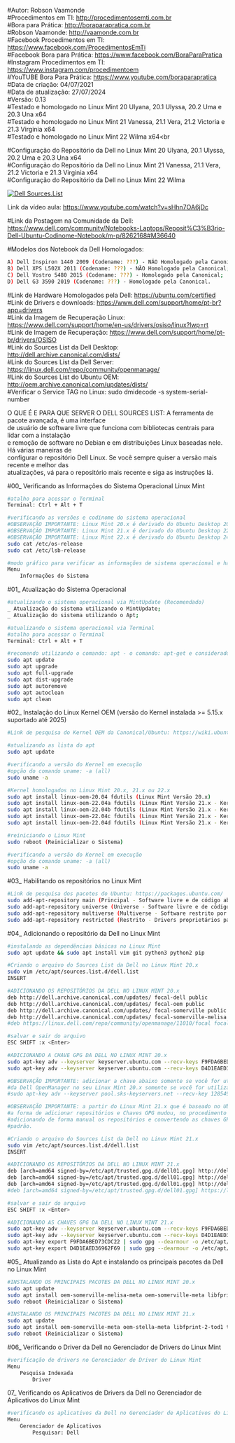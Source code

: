 #Autor: Robson Vaamonde<br>
#Procedimentos em TI: http://procedimentosemti.com.br<br>
#Bora para Prática: http://boraparapratica.com.br<br>
#Robson Vaamonde: http://vaamonde.com.br<br>
#Facebook Procedimentos em TI: https://www.facebook.com/ProcedimentosEmTi<br>
#Facebook Bora para Prática: https://www.facebook.com/BoraParaPratica<br>
#Instagram Procedimentos em TI: https://www.instagram.com/procedimentoem<br>
#YouTUBE Bora Para Prática: https://www.youtube.com/boraparapratica<br>
#Data de criação: 04/07/2021<br>
#Data de atualização: 27/07/2024<br>
#Versão: 0.13<br>
#Testado e homologado no Linux Mint 20 Ulyana, 20.1 Ulyssa, 20.2 Uma e 20.3 Una x64<br>
#Testado e homologado no Linux Mint 21 Vanessa, 21.1 Vera, 21.2 Victoria e 21.3 Virginia x64<br>
#Testado e homologado no Linux Mint 22 Wilma x64<br

#Configuração do Repositório da Dell no Linux Mint 20 Ulyana, 20.1 Ulyssa, 20.2 Uma e 20.3 Una x64<br>
#Configuração do Repositório da Dell no Linux Mint 21 Vanessa, 21.1 Vera, 21.2 Victoria e 21.3 Virginia x64<br>
#Configuração do Repositório da Dell no Linux Mint 22 Wilma<br>

[![Dell Sources.List](http://img.youtube.com/vi/sHhn7OA6jDc/0.jpg)](https://www.youtube.com/watch?v=sHhn7OA6jDc "Dell Sources.List")

Link da vídeo aula: https://www.youtube.com/watch?v=sHhn7OA6jDc

#Link da Postagem na Comunidade da Dell: https://www.dell.com/community/Notebooks-Laptops/Reposit%C3%B3rio-Dell-Ubuntu-Codinome-Notebook/m-p/8262168#M36640

#Modelos dos Notebook da Dell Homologados:
```bash
A) Dell Inspiron 1440 2009 (Codename: ???) - NÃO Homologado pela Canonical;
B) Dell XPS L502X 2011 (Codename: ???) - NÃO Homologado pela Canonical;
C) Dell Vostro 5480 2015 (Codename: ???) - Homologado pela Canonical;
D) Dell G3 3590 2019 (Codename: ???) - Homologado pela Canonical.
```

#Link de Hardware Homologados pela Dell: https://ubuntu.com/certified<br>
#Link de Drivers e downloads: https://www.dell.com/support/home/pt-br?app=drivers<br>
#Link da Imagem de Recuperação Linux: https://www.dell.com/support/home/en-us/drivers/osiso/linux?lwp=rt<br>
#Link de Imagem de Recuperação: https://www.dell.com/support/home/pt-br/drivers/OSISO<br>
#Link do Sources List da Dell Desktop: http://dell.archive.canonical.com/dists/<br>
#Link do Sources List da Dell Server: https://linux.dell.com/repo/community/openmanage/<br>
#Link do Sources List do Ubuntu OEM: http://oem.archive.canonical.com/updates/dists/<br>
#Verificar o Service TAG no Linux: sudo dmidecode -s system-serial-number

O QUE É E PARA QUE SERVER O DELL SOURCES LIST: A ferramenta de pacote avançada, é uma interface<br>
de usuário de software livre que funciona com bibliotecas centrais para lidar com a instalação<br>
e remoção de software no Debian e em distribuições Linux baseadas nele. Há várias maneiras de<br>
configurar o repositório Dell Linux. Se você sempre quiser a versão mais recente e melhor das<br>
atualizações, vá para o repositório mais recente e siga as instruções lá.

#00_ Verificando as Informações do Sistema Operacional Linux Mint<br>
```bash
#atalho para acessar o Terminal
Terminal: Ctrl + Alt + T

#verificando as versões e codinome do sistema operacional
#OBSERVAÇÃO IMPORTANTE: Linux Mint 20.x é derivado do Ubuntu Desktop 20.04.x Focal Fossa
#OBSERVAÇÃO IMPORTANTE: Linux Mint 21.x é derivado do Ubuntu Desktop 22.04.x Jammy Jellyfish
#OBSERVAÇÃO IMPORTANTE: Linux Mint 22.x é derivado do Ubuntu Desktop 24.04.x Noble Numbat
sudo cat /etc/os-release
sudo cat /etc/lsb-release

#modo gráfico para verificar as informações de sistema operacional e hardware
Menu
	Informações do Sistema
```

#01_ Atualização do Sistema Operacional<br>
```bash
#atualizando o sistema operacional via MintUpdate (Recomendado)
_ Atualização do sistema utilizando o MintUpdate;
_ Atualização do sistema utilizando o Apt;

#atualizando o sistema operacional via Terminal
#atalho para acessar o Terminal
Terminal: Ctrl + Alt + T

#recomendo utilizando o comando: apt - o comando: apt-get e considerado obsoleto
sudo apt update
sudo apt upgrade
sudo apt full-upgrade
sudo apt dist-upgrade
sudo apt autoremove
sudo apt autoclean
sudo apt clean
```

#02_ Instalação do Linux Kernel OEM (versão do Kernel instalada >= 5.15.x suportado até 2025)<br>
```bash
#Link de pesquisa do Kernel OEM da Canonical/Ubuntu: https://wiki.ubuntu.com/Kernel/OEMKernel

#atualizando as lista do apt
sudo apt update

#verificando a versão do Kernel em execução
#opção do comando uname: -a (all)
sudo uname -a

#Kernel homologados no Linux Mint 20.x, 21.x ou 22.x
sudo apt install linux-oem-20.04 fdutils (Linux Mint Versão 20.x)
sudo apt install linux-oem-22.04a fdutils (Linux Mint Versão 21.x - Kernel >= 5.17)
sudo apt install linux-oem-22.04b fdutils (Linux Mint Versão 21.x - Kernel >= 6.0)
sudo apt install linux-oem-22.04c fdutils (Linux Mint Versão 21.x - Kernel >= 6.1)
sudo apt install linux-oem-22.04d fdutils (Linux Mint Versão 21.x - Kernel >= 6.5)

#reiniciando o Linux Mint
sudo reboot (Reinicializar o Sistema)

#verificando a versão do Kernel em execução
#opção do comando uname: -a (all)
sudo uname -a
```

#03_ Habilitando os repositórios no Linux Mint<br>
```bash
#Link de pesquisa dos pacotes do Ubuntu: https://packages.ubuntu.com/
sudo add-apt-repository main (Principal - Software livre e de código aberto suportado pela Canonical)
sudo add-apt-repository universe (Universe - Software livre e de código aberto mantido pela comunidade)
sudo add-apt-repository multiverse (Multiverse - Software restrito por direitos autorais ou questões legais)
sudo add-apt-repository restricted (Restrito - Drivers proprietários para dispositivos)
```

#04_ Adicionando o repositório da Dell no Linux Mint<br>	
```bash
#instalando as dependências básicas no Linux Mint
sudo apt update && sudo apt install vim git python3 python2 pip

#Criando o arquivo do Sources List da Dell no Linux Mint 20.x
sudo vim /etc/apt/sources.list.d/dell.list
INSERT

#ADICIONANDO OS REPOSITÓRIOS DA DELL NO LINUX MINT 20.x	
deb http://dell.archive.canonical.com/updates/ focal-dell public
deb http://dell.archive.canonical.com/updates/ focal-oem public
deb http://dell.archive.canonical.com/updates/ focal-somerville public
deb http://dell.archive.canonical.com/updates/ focal-somerville-melisa public
#deb https://linux.dell.com/repo/community/openmanage/11010/focal focal main

#salvar e sair do arquivo
ESC SHIFT :x <Enter>

#ADICIONANDO A CHAVE GPG DA DELL NO LINUX MINT 20.x
sudo apt-key adv --keyserver keyserver.ubuntu.com --recv-keys F9FDA6BED73CDC22
sudo apt-key adv --keyserver keyserver.ubuntu.com --recv-keys D4D1EAED36962F69

#OBSERVAÇÃO IMPORTANTE: adicionar a chave abaixo somente se você for utilizar o repositório
#da Dell OpenManager no seu Linux Mint 20.x somente se você for utilizar.
#sudo apt-key adv --keyserver pool.sks-keyservers.net --recv-key 1285491434D8786F

#OBSERVAÇÃO IMPORTANTE: a partir do Linux Mint 21.x que é baseado no Ubuntu 22.04.x
#a forma de adicionar repositórios e Chaves GPG mudou, no procedimento abaixo estou
#adicionando de forma manual os repositórios e convertendo as chaves GPG para o novo
#padrão.

#Criando o arquivo do Sources List da Dell no Linux Mint 21.x
sudo vim /etc/apt/sources.list.d/dell.list
INSERT

#ADICIONANDO OS REPOSITÓRIOS DA DELL NO LINUX MINT 21.x	
deb [arch=amd64 signed-by=/etc/apt/trusted.gpg.d/dell01.gpg] http://dell.archive.canonical.com/updates/ jammy-oem public
deb [arch=amd64 signed-by=/etc/apt/trusted.gpg.d/dell01.gpg] http://dell.archive.canonical.com/updates/ jammy-somerville  public
deb [arch=amd64 signed-by=/etc/apt/trusted.gpg.d/dell01.gpg] http://dell.archive.canonical.com/updates/ jammy-stella public
#deb [arch=amd64 signed-by=/etc/apt/trusted.gpg.d/dell01.gpg] https://linux.dell.com/repo/community/openmanage/11010/jammy

#salvar e sair do arquivo
ESC SHIFT :x <Enter>

#ADICIONANDO AS CHAVES GPG DA DELL NO LINUX MINT 21.x
sudo apt-key adv --keyserver keyserver.ubuntu.com --recv-keys F9FDA6BED73CDC22
sudo apt-key adv --keyserver keyserver.ubuntu.com --recv-keys D4D1EAED36962F69
sudo apt-key export F9FDA6BED73CDC22 | sudo gpg --dearmour -o /etc/apt/trusted.gpg.d/dell01.gpg
sudo apt-key export D4D1EAED36962F69 | sudo gpg --dearmour -o /etc/apt/trusted.gpg.d/dell01.gpg
```

#05_ Atualizando as Lista do Apt e instalando os principais pacotes da Dell no Linux Mint
```bash
#INSTALANDO OS PRINCIPAIS PACOTES DA DELL NO LINUX MINT 20.x
sudo apt update
sudo apt install oem-somerville-melisa-meta oem-somerville-meta libfprint-2-tod1-goodix tlp-config
sudo reboot (Reinicializar o Sistema)

#INSTALANDO OS PRINCIPAIS PACOTES DA DELL NO LINUX MINT 21.x
sudo apt update
sudo apt install oem-somerville-meta oem-stella-meta libfprint-2-tod1 tlp tlp-rdw
sudo reboot (Reinicializar o Sistema)
```

#06_ Verificando o Driver da Dell no Gerenciador de Drivers do Linux Mint
```bash
#verificação de drivers no Gerenciador de Driver do Linux Mint
Menu
	Pesquisa Indexada
		Driver
```

07_ Verificando os Aplicativos de Drivers da Dell no Gerenciador de Aplicativos do Linux Mint
```bash
#verificando os aplicativos da Dell no Gerenciador de Aplicativos do Linux Mint
Menu
	Gerenciador de Aplicativos
		Pesquisar: Dell
```